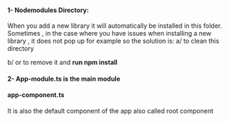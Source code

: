 #### **1- Nodemodules Directory:**
When you add a new library it will automatically be installed in this folder.
Sometimes , in the case where you have issues when installing a new library , it does not pop up for example 
so the solution is:
  a/ to clean this directory 

  b/ or to remove it and **run npm install**

#### **2- App-module.ts is the main module**

#### **app-component.ts**
It is also the default component of the app also called root component 
